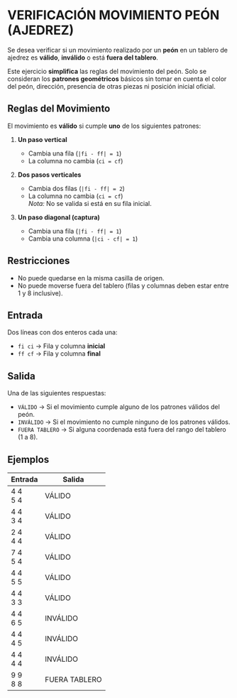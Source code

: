 # VERIFICACIÓN MOVIMIENTO PEÓN (AJEDREZ)

Se desea verificar si un movimiento realizado por un **peón** en un tablero de ajedrez es **válido**, **inválido** o está **fuera del tablero**. 

Este ejercicio **simplifica** las reglas del movimiento del peón. Solo se consideran los **patrones geométricos** básicos sin tomar en cuenta el color del peón, dirección, presencia de otras piezas ni posición inicial oficial.

## Reglas del Movimiento

El movimiento es **válido** si cumple **uno** de los siguientes patrones:

1. **Un paso vertical**  
   - Cambia una fila (`|fi - ff| = 1`)
   - La columna no cambia (`ci = cf`)

2. **Dos pasos verticales**  
   - Cambia dos filas (`|fi - ff| = 2`)
   - La columna no cambia (`ci = cf`)  
   *Nota:* No se valida si está en su fila inicial.

3. **Un paso diagonal (captura)**  
   - Cambia una fila (`|fi - ff| = 1`)
   - Cambia una columna (`|ci - cf| = 1`)

## Restricciones

- No puede quedarse en la misma casilla de origen.
- No puede moverse fuera del tablero (filas y columnas deben estar entre 1 y 8 inclusive).

## Entrada

Dos líneas con dos enteros cada una:

- `fi ci` → Fila y columna **inicial**
- `ff cf` → Fila y columna **final**

## Salida

Una de las siguientes respuestas:

- `VÁLIDO` → Si el movimiento cumple alguno de los patrones válidos del peón.
- `INVÁLIDO` → Si el movimiento no cumple ninguno de los patrones válidos.
- `FUERA TABLERO` → Si alguna coordenada está fuera del rango del tablero (1 a 8).

## Ejemplos

| Entrada         | Salida       |
|----------------|--------------|
| 4 4<br>5 4     | VÁLIDO       |
| 4 4<br>3 4     | VÁLIDO       |
| 2 4<br>4 4     | VÁLIDO       |
| 7 4<br>5 4     | VÁLIDO       |
| 4 4<br>5 5     | VÁLIDO       |
| 4 4<br>3 3     | VÁLIDO       |
| 4 4<br>6 5     | INVÁLIDO     |
| 4 4<br>4 5     | INVÁLIDO     |
| 4 4<br>4 4     | INVÁLIDO     |
| 9 9<br>8 8     | FUERA TABLERO|
